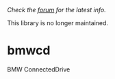 *Check the [forum](https://community.home-assistant.io/t/wip-bmw-connected-drive-custom-component/39569/102) for the latest info.*

This library is no longer maintained.

# bmwcd
BMW ConnectedDrive
